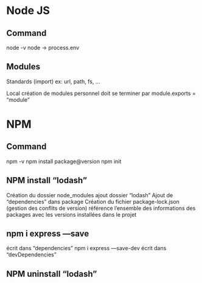# Node JS

## Command
node -v
node -> process.env


## Modules
Standards (import)
ex: url, path, fs, …

Local
création de modules personnel
doit se terminer par module.exports = “module”


# NPM

## Command
npm -v
npm install package@version
npm init

## NPM install “lodash”
Création du dossier node_modules 
ajout dossier “lodash”
Ajout de “dependencies” dans package
Création du fichier package-lock.json (gestion des conflits de version)
référence l’ensemble des informations des packages avec les versions installées dans le projet

## npm i express —save
écrit dans “dependencies”
npm i express —save-dev
écrit dans “devDependencies”

## NPM uninstall “lodash”

